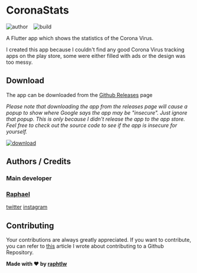 # CoronaStats

<!-- Badges -->
![author](https://img.shields.io/badge/Author-raphtlw-lightgrey?style=for-the-badge)&nbsp;&nbsp;&nbsp;&nbsp;![build](https://img.shields.io/badge/Build-passed-green?style=for-the-badge)

A Flutter app which shows the statistics of the Corona Virus.

I created this app because I couldn't find any good Corona Virus tracking apps on the play store, some were either filled with ads or the design was too messy.

## Download

<!-- The app can be downloaded from the [Play Store]() -->
The app can be downloaded from the [Github Releases](https://github.com/raphtlw/coronastats/releases) page

*Please note that downloading the app from the releases page will cause a popup to show where Google says the app may be "insecure". Just ignore that popup. This is only because I didn't release the app to the app store. Feel free to check out the source code to see if the app is insecure for yourself.*

[![download](https://img.shields.io/badge/Download-blue?style=for-the-badge)](https://github.com/raphtlw/coronastats/releases/tag/0.3.0)

## Authors / Credits

### Main developer

### [Raphael](https://github.com/raphtlw)

[twitter](https://twitter.com/raphtlw)
[instagram](https://instagram.com/raphtlw)

## Contributing

Your contributions are always greatly appreciated.
If you want to contribute, you can refer to [this](https://medium.com/javascript-in-plain-english/how-to-contribute-to-a-github-repository-project-78f777623f18) article I wrote about contributing to a Github Repository.

**Made with ❤ by [raphtlw](https://github.com/raphtlw)**